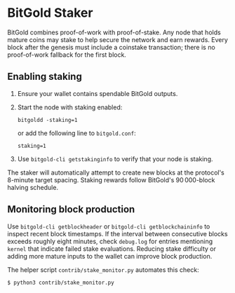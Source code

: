 BitGold Staker
==============

BitGold combines proof-of-work with proof-of-stake. Any node that holds
mature coins may stake to help secure the network and earn rewards. Every
block after the genesis must include a coinstake transaction; there is no
proof-of-work fallback for the first block.

## Enabling staking

1. Ensure your wallet contains spendable BitGold outputs.
2. Start the node with staking enabled:

   ```
   bitgoldd -staking=1
   ```

   or add the following line to `bitgold.conf`:

   ```
   staking=1
   ```
3. Use `bitgold-cli getstakinginfo` to verify that your node is staking.

The staker will automatically attempt to create new blocks at the protocol's
8-minute target spacing. Staking rewards follow BitGold's 90 000-block halving
schedule.

## Monitoring block production

Use `bitgold-cli getblockheader` or `bitgold-cli getblockchaininfo` to inspect
recent block timestamps. If the interval between consecutive blocks exceeds
roughly eight minutes, check `debug.log` for entries mentioning `kernel` that
indicate failed stake evaluations. Reducing stake difficulty or adding more
mature inputs to the wallet can improve block production.

The helper script `contrib/stake_monitor.py` automates this check:

```
$ python3 contrib/stake_monitor.py
```
